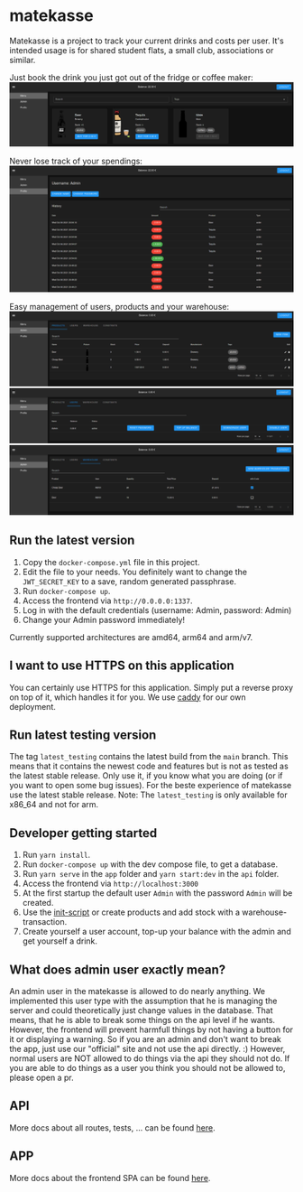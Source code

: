 # matekasse

Matekasse is a project to track your current drinks and costs per user.
It's intended usage is for shared student flats, a small club, associations or similar.

Just book the drink you just got out of the fridge or coffee maker:
![startpage](./docs/images/startpage.png)

Never lose track of your spendings:
![userpage](./docs/images/userpage.png)

Easy management of users, products and your warehouse:
![adminpage](./docs/images/adminpage1.png)
![adminpage](./docs/images/adminpage2.png)
![adminpage](./docs/images/adminpage3.png)

## Run the latest version

1. Copy the `docker-compose.yml` file in this project.
2. Edit the file to your needs. You definitely want to change the `JWT_SECRET_KEY` to a save, random generated passphrase.
3. Run `docker-compose up`.
4. Access the frontend via `http://0.0.0.0:1337`.
5. Log in with the default credentials (username: Admin, password: Admin)
6. Change your Admin password immediately!

Currently supported architectures are amd64, arm64 and arm/v7.

## I want to use HTTPS on this application

You can certainly use HTTPS for this application. Simply put a reverse proxy on top of it, which handles it for you.
We use [caddy](https://caddyserver.com/) for our own deployment.

## Run latest testing version

The tag `latest_testing` contains the latest build from the `main` branch.
This means that it contains the newest code and features but is not as tested as the latest stable release.
Only use it, if you know what you are doing (or if you want to open some bug issues).
For the beste experience of matekasse use the latest stable release.
Note: The `latest_testing` is only available for x86_64 and not for arm.

## Developer getting started

1. Run `yarn install`.
2. Run `docker-compose up` with the dev compose file, to get a database.
3. Run `yarn serve` in the `app` folder and `yarn start:dev` in the `api` folder.
4. Access the frontend via `http://localhost:3000`
5. At the first startup the default user `Admin` with the password `Admin` will be created.
6. Use the [init-script](api/init-scripts) or create products and add stock with a warehouse-transaction.
7. Create yourself a user account, top-up your balance with the admin and get yourself a drink.

## What does admin user exactly mean?

An admin user in the matekasse is allowed to do nearly anything.
We implemented this user type with the assumption that he is managing the server and could theoretically just change values in the database.
That means, that he is able to break some things on the api level if he wants.
However, the frontend will prevent harmfull things by not having a button for it or displaying a warning.
So if you are an admin and don't want to break the app, just use our "official" site and not use the api directly. :)
However, normal users are NOT allowed to do things via the api they should not do.
If you are able to do things as a user you think you should not be allowed to, please open a pr.

## API

More docs about all routes, tests, ... can be found [here](api/README.md).

## APP

More docs about the frontend SPA can be found [here](app/README.md).
